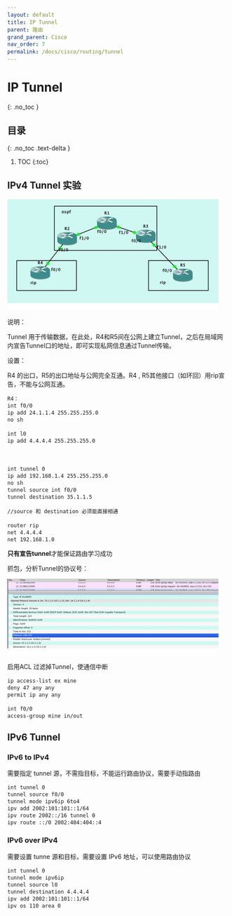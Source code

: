 ```yaml
---
layout: default
title: IP Tunnel
parent: 路由
grand_parent: Cisco
nav_order: 7
permalink: /docs/cisco/routing/tunnel
---
```


# IP Tunnel
{: .no_toc }

## 目录
{: .no_toc .text-delta }

1. TOC
{:toc}

##  IPv4 Tunnel 实验



![img](../../../pics/clip_image002-9001278.jpg)

说明：

Tunnel 用于传输数据，在此处，R4和R5间在公网上建立Tunnel，之后在局域网内宣告Tunnel口的地址，即可实现私网信息通过Tunnel传输。

 

设置：

R4 的出口，R5的出口地址与公网完全互通。R4 , R5其他接口（如环回）用rip宣告，不能与公网互通。

```shell
R4： 
int f0/0
ip add 24.1.1.4 255.255.255.0
no sh

int l0
ip add 4.4.4.4 255.255.255.0

 

int tunnel 0
ip add 192.168.1.4 255.255.255.0
no sh
tunnel source int f0/0
tunnel destination 35.1.1.5

//source 和 destination 必须能直接相通

router rip
net 4.4.4.4
net 192.168.1.0 
```



**只有宣告tunnel**才能保证路由学习成功

抓包，分析Tunnel的协议号：

![img](../../../pics/clip_image004-9001278.jpg)

启用ACL 过滤掉Tunnel，使通信中断

 ```shell
 ip access-list ex mine
 deny 47 any any
 permit ip any any
 
 int f0/0
 access-group mine in/out
 ```

## IPv6 Tunnel

### IPv6 to IPv4

需要指定 tunnel 源，不需指目标，不能运行路由协议，需要手动指路由

``` shell
int tunnel 0
tunnel source f0/0
tunnel mode ipv6ip 6to4
ipv add 2002:101:101::1/64
ipv route 2002::/16 tunnel 0
ipv route ::/0 2002:404:404::4
```



### IPv6 over IPv4

需要设置 tunne 源和目标，需要设置 IPv6 地址，可以使用路由协议

```shell
int tunnel 0
tunnel mode ipv6ip
tunnel source l0
tunnel destination 4.4.4.4
ipv add 2002:101:101::1/64
ipv os 110 area 0
```



